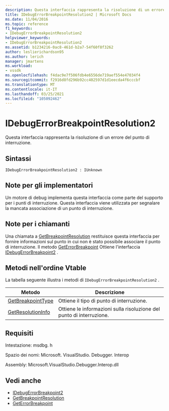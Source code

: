 ```yaml
---
description: Questa interfaccia rappresenta la risoluzione di un errore del punto di interruzione.
title: IDebugErrorBreakpointResolution2 | Microsoft Docs
ms.date: 11/04/2016
ms.topic: reference
f1_keywords:
- IDebugErrorBreakpointResolution2
helpviewer_keywords:
- IDebugErrorBreakpointResolution2
ms.assetid: b1234216-0ac8-461d-b2a7-54f60f8f3262
author: leslierichardson95
ms.author: lerich
manager: jmartens
ms.workload:
- vssdk
ms.openlocfilehash: f4dac9e7f506fdb4e6556de719aef554e47034f4
ms.sourcegitcommit: f2916d8fd296b92cc402597d1d1eecda4f6cccbf
ms.translationtype: MT
ms.contentlocale: it-IT
ms.lasthandoff: 03/25/2021
ms.locfileid: "105092462"
---
```

# <a name="idebugerrorbreakpointresolution2"></a>IDebugErrorBreakpointResolution2
Questa interfaccia rappresenta la risoluzione di un errore del punto di interruzione.

## <a name="syntax"></a>Sintassi

```
IDebugErrorBreakpointResolution2 : IUnknown
```

## <a name="notes-for-implementers"></a>Note per gli implementatori
 Un motore di debug implementa questa interfaccia come parte del supporto per i punti di interruzione. Questa interfaccia viene utilizzata per segnalare la mancata associazione di un punto di interruzione.

## <a name="notes-for-callers"></a>Note per i chiamanti
 Una chiamata a [GetBreakpointResolution](../../../extensibility/debugger/reference/idebugerrorbreakpoint2-getbreakpointresolution.md) restituisce questa interfaccia per fornire informazioni sul punto in cui non è stato possibile associare il punto di interruzione. Il metodo [GetErrorBreakpoint](../../../extensibility/debugger/reference/idebugbreakpointerrorevent2-geterrorbreakpoint.md) Ottiene l'interfaccia [IDebugErrorBreakpoint2](../../../extensibility/debugger/reference/idebugerrorbreakpoint2.md) .

## <a name="methods-in-vtable-order"></a>Metodi nell'ordine Vtable
 La tabella seguente illustra i metodi di `IDebugErrorBreakpointResolution2` .

|Metodo|Descrizione|
|------------|-----------------|
|[GetBreakpointType](../../../extensibility/debugger/reference/idebugerrorbreakpointresolution2-getbreakpointtype.md)|Ottiene il tipo di punto di interruzione.|
|[GetResolutionInfo](../../../extensibility/debugger/reference/idebugerrorbreakpointresolution2-getresolutioninfo.md)|Ottiene le informazioni sulla risoluzione del punto di interruzione.|

## <a name="requirements"></a>Requisiti
 Intestazione: msdbg. h

 Spazio dei nomi: Microsoft. VisualStudio. Debugger. Interop

 Assembly: Microsoft.VisualStudio.Debugger.Interop.dll

## <a name="see-also"></a>Vedi anche
- [IDebugErrorBreakpoint2](../../../extensibility/debugger/reference/idebugerrorbreakpoint2.md)
- [GetBreakpointResolution](../../../extensibility/debugger/reference/idebugerrorbreakpoint2-getbreakpointresolution.md)
- [GetErrorBreakpoint](../../../extensibility/debugger/reference/idebugbreakpointerrorevent2-geterrorbreakpoint.md)
